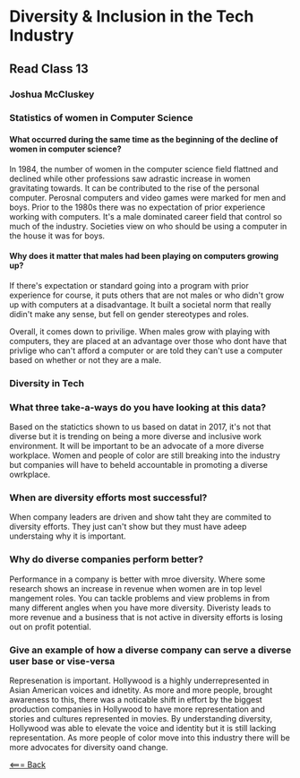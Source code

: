 # Diversity & Inclusion in the Tech Industry

## Read Class 13

### Joshua McCluskey

### Statistics of women in Computer Science

#### What occurred during the same time as the beginning of the decline of women in computer science?

In 1984, the number of women in the computer science field flattned and declined while other professions saw adrastic increase in women gravitating towards. It can be contributed to the rise of the personal computer. Perosnal computers and video games were marked for men and boys. Prior to the 1980s there was no expectation of prior experience working with computers. It's a male dominated career field that control so much of the industry. Societies view on who should be using a computer in the house it was for boys.

#### Why does it matter that males had been playing on computers growing up?

If there's expectation or standard going into a program with prior experience for course, it puts others that are not males or who didn't grow up with computers at a disadvantage. It built a societal norm that really didin't make any sense, but fell on gender stereotypes and roles.

Overall, it comes down to privilige. When males grow with playing with computers, they are placed at an advantage over those who dont have that privlige who can't afford a computer or are told they can't use a computer based on whether or not they are a male.

### Diversity in Tech

### What three take-a-ways do you have looking at this data?

Based on the statictics shown to us based on datat in 2017, it's not that diverse but it is trending on being a more diverse and inclusive work environment. It will be important to be an advocate of a more diverse workplace. Women and people of color are still breaking into the industry but companies will have to beheld accountable in promoting a diverse owrkplace.

### When are diversity efforts most successful?

When company leaders are driven and show taht they are commited to diversity efforts. They just can't show but they must have adeep understaing why it is important.

### Why do diverse companies perform better?

Performance in a company is better with mroe diversity. Where some research shows an increase in revenue when women are in top level mangement roles. You can tackle problems and view problems in from many different angles when you have more diversity. Diveristy leads to more revenue and a business that is not active in diversity efforts is losing out on profit potential.

### Give an example of how a diverse company can serve a diverse user base or vise-versa

Represenation is important. Hollywood is a highly underrepresented in Asian American voices and idnetity. As more and more people, brought awareness to this, there was a noticable shift in effort by the biggest production companies in Hollywood to have more representation and stories and cultures represented in movies. By understanding diversity, Hollywood was able to elevate the voice and identity but it is still lacking representation. As more people of color move into this industry there will be more advocates for diversity oand change.

[<=== Back](../README.md)
